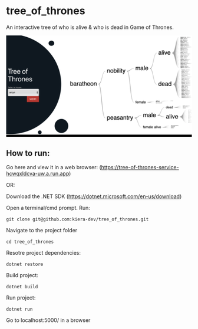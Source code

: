 # tree_of_thrones
An interactive tree of who is alive &amp; who is dead in Game of Thrones. 

![Image of Frontend](https://raw.githubusercontent.com/kiera-dev/tree_of_thrones/c154001d5449416741727134d27f02e9745f79d8/Screenshot%202024-02-08%20at%209.57.25%20PM.png)



## How to run: 

Go here and view it in a web browser: (https://tree-of-thrones-service-hcwqxldcva-uw.a.run.app)

OR:


Download the .NET SDK (https://dotnet.microsoft.com/en-us/download)

Open a terminal/cmd prompt. Run: 
```
git clone git@github.com:kiera-dev/tree_of_thrones.git
```

Navigate to the project folder
``` 
cd tree_of_thrones
```

Resotre project dependencies: 
```
dotnet restore
```

Build project: 
```
dotnet build
```
Run project: 
```
dotnet run
```

Go to localhost:5000/ in a browser
